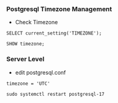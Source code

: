 ### Postgresql Timezone Management
- Check Timezone
```
SELECT current_setting('TIMEZONE');
```
```
SHOW timezone;
```

### Server Level
- edit postgresql.conf
```
timezone = 'UTC'
```
```
sudo systemctl restart postgresql-17
```
